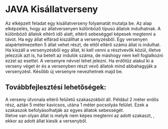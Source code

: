 # JAVA Kisállatverseny  

Az elképzelt feladat egy kisállatverseny folyamatát mutatja be. Az alap elképzelés, hogy az állatversenyen különböző típusú állatok indulhatnak. A különböző állatok eltérő idő alatt, eltérő sebeséggel képesek megtenni a távot.
 Ha egy állat elfárad kiszállhat a versenyzésből. Egy versenyen alapértelmezetten 5 állat vehet részt, de ettől eltérő számú állat is indulhat. Ha kiszáll a versenyzésből egy állat, ki kell venni a résztvevők közül, illetve jelezzük azt is, ha betelt az indulók száma, de máshogy nem kell foglalkozni ezzel az esettel. 
 A versenyre névvel lehet jelezni. Ha erdőtűz alakul ki a verseny véget ér és a versenyben részt vevő állatok mind abbahagyják a versenyzést. Később új versenyre nevezhetnek majd be.  


## Továbbfejlesztési lehetőségek:
A verseny útvonala eltérő felületű szakaszokból áll. Például 2 méter erdős rész, aztán 5 méter kavicsos, utána 1 méter pocsolyás felület. Ezek a szakaszok befolyásolhatják az egyes állatok sebességét.  
Illetve van olyan állat is melyik nem képes megtenni az adott szakaszt, , ekkor az adott állat kiesik a versenyből.
